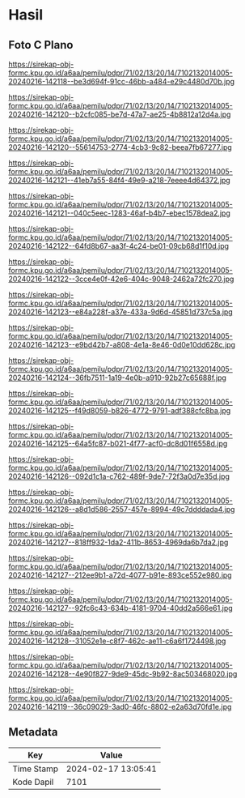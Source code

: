 # Hasil

## Foto C Plano

https://sirekap-obj-formc.kpu.go.id/a6aa/pemilu/pdpr/71/02/13/20/14/7102132014005-20240216-142118--be3d694f-91cc-46bb-a484-e29c4480d70b.jpg

https://sirekap-obj-formc.kpu.go.id/a6aa/pemilu/pdpr/71/02/13/20/14/7102132014005-20240216-142120--b2cfc085-be7d-47a7-ae25-4b8812a12d4a.jpg

https://sirekap-obj-formc.kpu.go.id/a6aa/pemilu/pdpr/71/02/13/20/14/7102132014005-20240216-142120--55614753-2774-4cb3-9c82-beea7fb67277.jpg

https://sirekap-obj-formc.kpu.go.id/a6aa/pemilu/pdpr/71/02/13/20/14/7102132014005-20240216-142121--41eb7a55-84f4-49e9-a218-7eeee4d64372.jpg

https://sirekap-obj-formc.kpu.go.id/a6aa/pemilu/pdpr/71/02/13/20/14/7102132014005-20240216-142121--040c5eec-1283-46af-b4b7-ebec1578dea2.jpg

https://sirekap-obj-formc.kpu.go.id/a6aa/pemilu/pdpr/71/02/13/20/14/7102132014005-20240216-142122--64fd8b67-aa3f-4c24-be01-09cb68d1f10d.jpg

https://sirekap-obj-formc.kpu.go.id/a6aa/pemilu/pdpr/71/02/13/20/14/7102132014005-20240216-142122--3cce4e0f-42e6-404c-9048-2462a72fc270.jpg

https://sirekap-obj-formc.kpu.go.id/a6aa/pemilu/pdpr/71/02/13/20/14/7102132014005-20240216-142123--e84a228f-a37e-433a-9d6d-45851d737c5a.jpg

https://sirekap-obj-formc.kpu.go.id/a6aa/pemilu/pdpr/71/02/13/20/14/7102132014005-20240216-142123--e9bd42b7-a808-4e1a-8e46-0d0e10dd628c.jpg

https://sirekap-obj-formc.kpu.go.id/a6aa/pemilu/pdpr/71/02/13/20/14/7102132014005-20240216-142124--36fb7511-1a19-4e0b-a910-92b27c65688f.jpg

https://sirekap-obj-formc.kpu.go.id/a6aa/pemilu/pdpr/71/02/13/20/14/7102132014005-20240216-142125--f49d8059-b826-4772-9791-adf388cfc8ba.jpg

https://sirekap-obj-formc.kpu.go.id/a6aa/pemilu/pdpr/71/02/13/20/14/7102132014005-20240216-142125--64a5fc87-b021-4f77-acf0-dc8d01f6558d.jpg

https://sirekap-obj-formc.kpu.go.id/a6aa/pemilu/pdpr/71/02/13/20/14/7102132014005-20240216-142126--092d1c1a-c762-489f-9de7-72f3a0d7e35d.jpg

https://sirekap-obj-formc.kpu.go.id/a6aa/pemilu/pdpr/71/02/13/20/14/7102132014005-20240216-142126--a8d1d586-2557-457e-8994-49c7ddddada4.jpg

https://sirekap-obj-formc.kpu.go.id/a6aa/pemilu/pdpr/71/02/13/20/14/7102132014005-20240216-142127--818ff932-1da2-411b-8653-4969da6b7da2.jpg

https://sirekap-obj-formc.kpu.go.id/a6aa/pemilu/pdpr/71/02/13/20/14/7102132014005-20240216-142127--212ee9b1-a72d-4077-b91e-893ce552e980.jpg

https://sirekap-obj-formc.kpu.go.id/a6aa/pemilu/pdpr/71/02/13/20/14/7102132014005-20240216-142127--92fc6c43-634b-4181-9704-40dd2a566e61.jpg

https://sirekap-obj-formc.kpu.go.id/a6aa/pemilu/pdpr/71/02/13/20/14/7102132014005-20240216-142128--31052e1e-c8f7-462c-ae11-c6a6f1724498.jpg

https://sirekap-obj-formc.kpu.go.id/a6aa/pemilu/pdpr/71/02/13/20/14/7102132014005-20240216-142128--4e90f827-9de9-45dc-9b92-8ac503468020.jpg

https://sirekap-obj-formc.kpu.go.id/a6aa/pemilu/pdpr/71/02/13/20/14/7102132014005-20240216-142119--36c09029-3ad0-46fc-8802-e2a63d70fd1e.jpg


## Metadata

| Key        | Value               |
| ---------- | ------------------- |
| Time Stamp | 2024-02-17 13:05:41 |
| Kode Dapil | 7101                |



